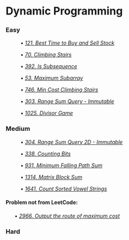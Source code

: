 # Dynamic Programming

### Easy

&nbsp; &nbsp; &nbsp; &nbsp; &nbsp; • *[121. Best Time to Buy and Sell Stock](BestTimeToBuyAndSellStock121/)*

&nbsp; &nbsp; &nbsp; &nbsp; &nbsp; • *[70. Climbing Stairs](ClimbingStairs70/)*

&nbsp; &nbsp; &nbsp; &nbsp; &nbsp; • *[392. Is Subsequence](IsSubsequence392/)*

&nbsp; &nbsp; &nbsp; &nbsp; &nbsp; • *[53. Maximum Subarray](MaximumSubarray53/)*

&nbsp; &nbsp; &nbsp; &nbsp; &nbsp; • *[746. Min Cost Climbing Stairs](MinCostClimbingStairs746/)*

&nbsp; &nbsp; &nbsp; &nbsp; &nbsp; • *[303. Range Sum Query - Immutable](RangeSumQueryImmutable303/)*

&nbsp; &nbsp; &nbsp; &nbsp; &nbsp; • *[1025. Divisor Game](DivisorGame1025/)*

### Medium

&nbsp; &nbsp; &nbsp; &nbsp; &nbsp; • *[304. Range Sum Query 2D - Immutable](RangeSumQuery2DImmutable304/)*

&nbsp; &nbsp; &nbsp; &nbsp; &nbsp; • *[338. Counting Bits](CountingBits338/)*

&nbsp; &nbsp; &nbsp; &nbsp; &nbsp; • *[931. Minimum Falling Path Sum](MinimumFallingPathSum931/)*

&nbsp; &nbsp; &nbsp; &nbsp; &nbsp; • *[1314. Matrix Block Sum](MatrixBlockSum1314/)*

&nbsp; &nbsp; &nbsp; &nbsp; &nbsp; • *[1641. Count Sorted Vowel Strings](CountSortedVowelStrings1641/)*

#### Problem not from LeetCode:
&nbsp; &nbsp; &nbsp; • *[2966. Output the route of maximum cost](notLeetOutputTheRouteOfMaximumCost2966/)*

### Hard
